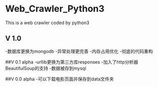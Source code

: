 # Web_Crawler_Python3
This is a web crawler coded by python3

## V 1.0
-数据库更换为mongodb
-异常处理更完善
-内存占用优化
-彻底的代码重构

##V 0.1 alpha
-urllib更换为第三方库responses
-加入了http分析器BeautifulSoup的支持
-数据被存到mysql

##V 0.0 alpha
-可以下载电影页面并保存到data文件夹